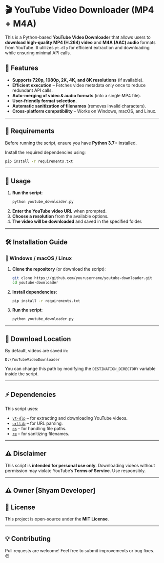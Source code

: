 # 🎬 YouTube Video Downloader (MP4 + M4A)

This is a Python-based **YouTube Video Downloader** that allows users to **download high-quality MP4 (H.264) video** and **M4A (AAC) audio** formats from YouTube. It utilizes `yt-dlp` for efficient extraction and downloading while ensuring minimal API calls.

## 🚀 Features
- **Supports 720p, 1080p, 2K, 4K, and 8K resolutions** (if available).
- **Efficient execution** – Fetches video metadata only once to reduce redundant API calls.
- **Auto-merging of video & audio formats** (into a single MP4 file).
- **User-friendly format selection**.
- **Automatic sanitization of filenames** (removes invalid characters).
- **Cross-platform compatibility** – Works on Windows, macOS, and Linux.

---

## 📌 Requirements
Before running the script, ensure you have **Python 3.7+** installed.

Install the required dependencies using:

```bash
pip install -r requirements.txt
```

---

## 🎯 Usage
1. **Run the script**:
   ```bash
   python youtube_downloader.py
   ```
2. **Enter the YouTube video URL** when prompted.
3. **Choose a resolution** from the available options.
4. **The video will be downloaded** and saved in the specified folder.

---

## 🛠 Installation Guide
### 🔹 Windows / macOS / Linux
1. **Clone the repository** (or download the script):
   ```bash
   git clone https://github.com/yourusername/youtube-downloader.git
   cd youtube-downloader
   ```
2. **Install dependencies**:
   ```bash
   pip install -r requirements.txt
   ```
3. **Run the script**:
   ```bash
   python youtube_downloader.py
   ```

---

## 📂 Download Location
By default, videos are saved in:
```
D:\YouTubeVideoDownloader
```
You can change this path by modifying the `DESTINATION_DIRECTORY` variable inside the script.

---

## ⚡ Dependencies
This script uses:
- [`yt-dlp`](https://github.com/yt-dlp/yt-dlp) – for extracting and downloading YouTube videos.
- [`urllib`](https://docs.python.org/3/library/urllib.html) – for URL parsing.
- [`os`](https://docs.python.org/3/library/os.html) – for handling file paths.
- [`re`](https://docs.python.org/3/library/re.html) – for sanitizing filenames.

---

## ⚠️ Disclaimer
This script is **intended for personal use only**. Downloading videos without permission may violate YouTube’s **Terms of Service**. Use responsibly.

---
## ⚠️ Owner [Shyam Developer]

## 📝 License
This project is open-source under the **MIT License**.

---

## 💡 Contributing
Pull requests are welcome! Feel free to submit improvements or bug fixes. 😊
